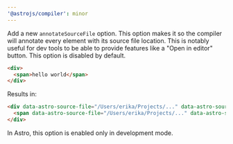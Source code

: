 ```yaml
---
'@astrojs/compiler': minor
---
```


Add a new `annotateSourceFile` option. This option makes it so the compiler will annotate every element with its source file location. This is notably useful for dev tools to be able to provide features like a "Open in editor" button. This option is disabled by default.

```html
<div>
  <span>hello world</span>
</div>
```

Results in:

```html
<div data-astro-source-file="/Users/erika/Projects/..." data-astro-source-loc="1:1">
  <span data-astro-source-file="/Users/erika/Projects/..." data-astro-source-loc="2:2">hello world</span>
</div>
```

In Astro, this option is enabled only in development mode.
